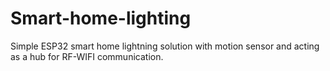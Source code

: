 # Smart-home-lighting
 Simple ESP32 smart home lightning solution with motion sensor and acting as a hub for RF-WIFI communication.
